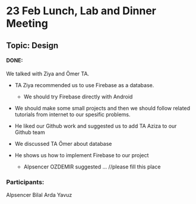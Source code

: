 # 23 Feb Lunch, Lab and Dinner Meeting
## Topic: Design
#### DONE:
We talked with Ziya and Ömer TA. 
- TA Ziya recommended us to use Firebase as a database.
  - We should try Firebase directly with Android
- We should make some small projects and then we should follow related tutorials from internet to our spesific problems.
- He liked our Github work and suggested us to add TA Aziza to our Github team

- We discussed TA Ömer about database
 - He shows us how to implement Firebase to our project
    - Alpsencer OZDEMIR suggested ... //please fill this place
    

### Participants:
Alpsencer
Bilal
Arda
Yavuz
